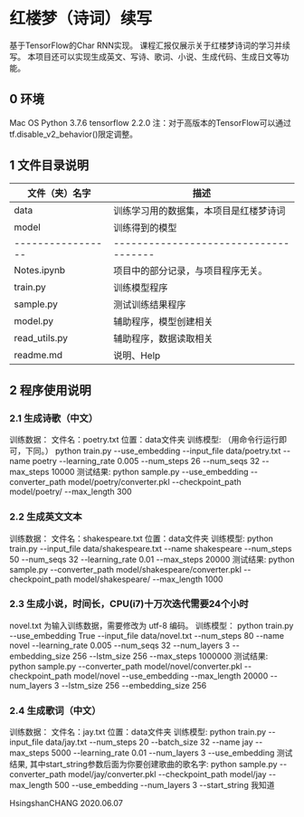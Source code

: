# 红楼梦（诗词）续写

基于TensorFlow的Char RNN实现。
课程汇报仅展示关于红楼梦诗词的学习并续写。
本项目还可以实现生成英文、写诗、歌词、小说、生成代码、生成日文等功能。

## 0 环境
Mac OS
Python 3.7.6
tensorflow 2.2.0
注：对于高版本的TensorFlow可以通过tf.disable_v2_behavior()限定调整。

## 1 文件目录说明

| 文件（夹）名字          | 描述                                                            |
| -----------------| ------------------------------------ |
| data                         | 训练学习用的数据集，本项目是红楼梦诗词         |
| model                       | 训练得到的模型                                            |
| -----------------|-------------------------------------|
| Notes.ipynb              | 项目中的部分记录，与项目程序无关。                |
| train.py                    | 训练模型程序                                                 |
| sample.py                | 测试训练结果程序                                           |
| model.py                 | 辅助程序，模型创建相关                                  |
| read_utils.py            | 辅助程序，数据读取相关                                  |
| readme.md              | 说明、Help                                                    |

## 2 程序使用说明

### 2.1 生成诗歌（中文）
训练数据：
文件名：poetry.txt
位置：data文件夹
训练模型:
（用命令行运行即可，下同。）
python train.py --use_embedding --input_file data/poetry.txt --name poetry --learning_rate 0.005 --num_steps 26 --num_seqs 32 --max_steps 10000
测试结果:
python sample.py --use_embedding --converter_path model/poetry/converter.pkl --checkpoint_path model/poetry/ --max_length 300

### 2.2 生成英文文本
训练数据：
文件名：shakespeare.txt
位置：data文件夹
训练模型:
python train.py --input_file data/shakespeare.txt --name shakespeare --num_steps 50 --num_seqs 32 --learning_rate 0.01 --max_steps 20000
测试结果:
python sample.py --converter_path model/shakespeare/converter.pkl --checkpoint_path model/shakespeare/ --max_length 1000

### 2.3 生成小说，时间长，CPU(i7)十万次迭代需要24个小时
novel.txt 为输入训练数据，需要修改为 utf-8 编码。
训练模型：
python train.py --use_embedding True --input_file data/novel.txt --num_steps 80 --name novel --learning_rate 0.005 --num_seqs 32 --num_layers 3 --embedding_size 256 --lstm_size 256 --max_steps 1000000
测试结果:
python sample.py --converter_path model/novel/converter.pkl --checkpoint_path  model/novel --use_embedding --max_length 20000 --num_layers 3 --lstm_size 256 --embedding_size 256

### 2.4 生成歌词（中文）
训练数据：
文件名：jay.txt
位置：data文件夹
训练模型:
python train.py --input_file data/jay.txt --num_steps 20 --batch_size 32 --name jay --max_steps 5000 --learning_rate 0.01 --num_layers 3 --use_embedding
测试结果, 其中start_string参数后面为你要创建歌曲的歌名字:
python sample.py --converter_path model/jay/converter.pkl --checkpoint_path  model/jay --max_length 500 --use_embedding --num_layers 3 --start_string 我知道



HsingshanCHANG
2020.06.07

